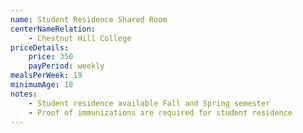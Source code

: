 ```yaml
---
name: Student Residence Shared Room
centerNameRelation:
    - Chestnut Hill College
priceDetails:
    price: 350
    payPeriod: weekly
mealsPerWeek: 19
minimumAge: 18
notes:
    - Student residence available Fall and Spring semester
    - Proof of immunizations are required for student residence
---
```

